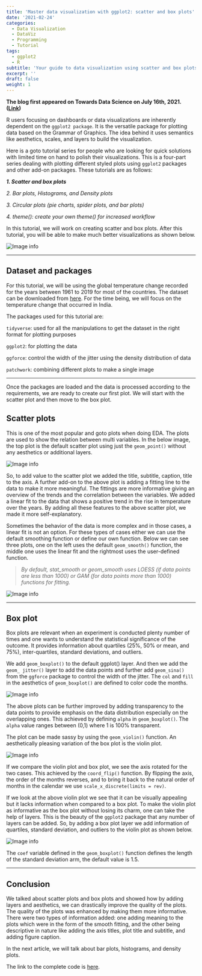 ```yaml
---
title: 'Master data visualization with ggplot2: scatter and box plots'
date: '2021-02-24'
categories:
  - Data Visualization
  - DataViz
  - Programming
  - Tutorial
tags:
  - ggplot2
  - R
subtitle: 'Your guide to data visualization using scatter and box plots with ggplot2 package in R'
excerpt: ''
draft: false
weight: 1
---
```

**The blog first appeared on Towards Data Science on July 16th, 2021. ([Link](https://towardsdatascience.com/master-data-visualization-with-ggplot2-scatter-and-box-plots-2f0c14cf2b26?sk=d68131a2be91f5b698d9b1652f244bc6))**

R users focusing on dashboards or data visualizations are inherently dependent on the `ggplot2 package`. It is the versatile package for plotting data based on the Grammar of Graphics. The idea behind it uses semantics like aesthetics, scales, and layers to build the visualization.

Here is a goto tutorial series for people who are looking for quick solutions with limited time on hand to polish their visualizations. This is a four-part series dealing with plotting different styled plots using `ggplot2` packages and other add-on packages. These tutorials are as follows:

**_1. Scatter and box plots_**

_2. Bar plots, Histograms, and Density plots_

_3. Circular plots (pie charts, spider plots, and bar plots)_

_4. theme(): create your own theme() for increased workflow_

In this tutorial, we will work on creating scatter and box plots. After this tutorial, you will be able to make much better visualizations as shown below.

![Image info](./Snapseed.jpg)

----

## Dataset and packages

For this tutorial, we will be using the global temperature change recorded for the years between 1961 to 2019 for most of the countries. The dataset can be downloaded from [here](https://www.kaggle.com/sevgisarac/temperature-change). For the time being, we will focus on the temperature change that occurred in India.

<script src="https://gist.github.com/amalasi2418/e029517efca004953187d8a6e38b388c.js"></script>

The packages used for this tutorial are:

`tidyverse`: used for all the manipulations to get the dataset in the right format for plotting purposes

`ggplot2`: for plotting the data

`ggforce`: control the width of the jitter using the density distribution of data

`patchwork`: combining different plots to make a single image

----

Once the packages are loaded and the data is processed according to the requirements, we are ready to create our first plot. We will start with the scatter plot and then move to the box plot.

## Scatter plots

This is one of the most popular and goto plots when doing EDA. The plots are used to show the relation between multi variables. In the below image, the top plot is the default scatter plot using just the `geom_point()` without any aesthetics or additional layers.

<script src="https://gist.github.com/amalasi2418/218ad4715642c177f61530f26de083e0.js"></script>

![Image info](./plot1.jpg)

So, to add value to the scatter plot we added the title, subtitle, caption, title to the axis. A further add-on to the above plot is adding a fitting line to the data to make it more meaningful. The fittings are more informative giving an overview of the trends and the correlation between the variables. We added a linear fit to the data that shows a positive trend in the rise in temperature over the years. By adding all these features to the above scatter plot, we made it more self-explanatory.

Sometimes the behavior of the data is more complex and in those cases, a linear fit is not an option. For these types of cases either we can use the default smoothing function or define our own function.
Below we can see three plots, one on the left uses the default `geom_smooth()` function, the middle one uses the linear fit and the rightmost uses the user-defined function.

> _By default, stat_smooth or geom_smooth uses LOESS (if data points are less than 1000) or GAM (for data points more than 1000) functions for fitting._

<script src="https://gist.github.com/amalasi2418/5560c2bdf4c6a1f2c145f8f3d2267c70.js"></script>

![Image info](./plot2.jpg)

----

## Box plot

Box plots are relevant when an experiment is conducted plenty number of times and one wants to understand the statistical significance of the outcome. It provides information about quartiles (25%, 50% or mean, and 75%), inter-quartiles, standard deviations, and outliers.

We add `geom_boxplot()` to the default ggplot() layer. And then we add the `geom_ jitter()` layer to add the data points and further add `geom_sina()` from the `ggforce` package to control the width of the jitter. The `col` and `fill` in the aesthetics of `geom_boxplot()` are defined to color code the months.

<script src="https://gist.github.com/amalasi2418/219eab9437f9bf7160680dd1992346fc.js"></script>

![Image info](./plot3.jpg)

The above plots can be further improved by adding transparency to the data points to provide emphasis on the data distribution especially on the overlapping ones. This achieved by defining `alpha` in `geom_boxplot()`. The `alpha` value ranges between (0,1) where 1 is 100% transparent.

The plot can be made sassy by using the `geom_violin()` function. An aesthetically pleasing variation of the box plot is the violin plot.

<script src="https://gist.github.com/amalasi2418/5e342985a3f7e937f0df57fb6da43945.js"></script>

![Image info](./plot4.jpg)

If we compare the violin plot and box plot, we see the axis rotated for the two cases. This achieved by the `coord_flip()` function. By flipping the axis, the order of the months reverses, and to bring it back to the natural order of months in the calendar we use `scale_x_discrete(limits = rev)`.

If we look at the above violin plot we see that it can be visually appealing but it lacks information when compared to a box plot. To make the violin plot as informative as the box plot without losing its charm, one can take the help of layers. This is the beauty of the `ggplot2` package that any number of layers can be added. So, by adding a box plot layer we add information of quartiles, standard deviation, and outliers to the violin plot as shown below.

<script src="https://gist.github.com/amalasi2418/8368641ae25e012189f1a4f777c2e33f.js"></script>

![Image info](./plot5.jpg)

The `coef` variable defined in the `geom_boxplot()` function defines the length of the standard deviation arm, the default value is 1.5.

----

## Conclusion

We talked about scatter plots and box plots and showed how by adding layers and aesthetics, we can drastically improve the quality of the plots. The quality of the plots was enhanced by making them more informative. There were two types of information added: one adding meaning to the plots which were in the form of the smooth fitting, and the other being descriptive in nature like adding the axis titles, plot title and subtitle, and adding figure caption.

In the next article, we will talk about bar plots, histograms, and density plots.

The link to the complete code is [here](https://github.com/amalasi2418/Blog-post/tree/master/ggplot2%20tutorial%201).